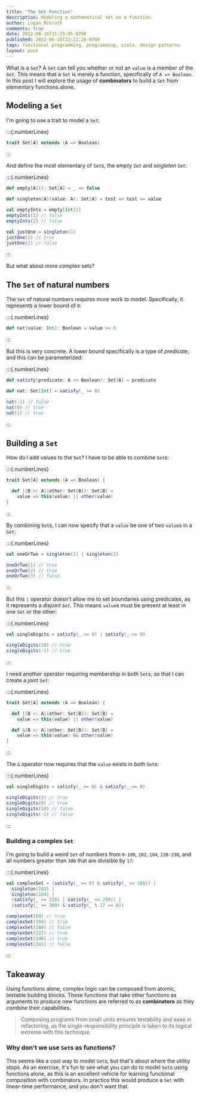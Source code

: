 ```yaml
---
title: "The Set Function"
description: Modeling a mathematical set as a function.
author: Logan McGrath
comments: true
date: 2022-06-16T21:29:05-0700
published: 2022-06-16T22:22:26-0700
tags: functional programming, programming, scala, design patterns
layout: post
---
```


What is a `Set`? A `Set` can tell you whether or not an `value` is a member of the `Set`. This means that a `Set` is merely a function, specifically of `A => Boolean`. In this post I will explore the usage of **combinators** to build a `Set` from elementary functions alone.

<!--more-->

## Modeling a `Set`

I'm going to use a trait to model a `Set`:

:::{.numberLines}
```scala
trait Set[A] extends (A => Boolean)
```
:::

And define the most elementary of `Set`s, the _empty `Set`_ and _singleton `Set`_:

:::{.numberLines}
```scala
def empty[A](): Set[A] = _ => false

def singleton[A](value: A): Set[A] = test => test == value

val emptyInts = empty[Int]()
emptyInts(1) // false
emptyInts(2) // false

val justOne = singleton(1)
justOne(1) // true
justOne(2) // false
```
:::

But what about more complex sets?

## The `Set` of natural numbers

The `Set` of natural numbers requires more work to model. Specifically, it represents a lower bound of `0`:

:::{.numberLines}
```scala
def nat(value: Int): Boolean = value >= 0
```
:::

But this is very concrete. A lower bound specifically is a type of _predicate_, and this can be parameterized:

:::{.numberLines}
```scala
def satisfy(predicate: A => Boolean): Set[A] = predicate

def nat: Set[Int] = satisfy(_ >= 0)

nat(-1) // false
nat(0) // true
nat(1) // true
```
:::

## Building a `Set`

How do I add values to the `Set`? I have to be able to combine `Set`s:

:::{.numberLines}
```scala
trait Set[A] extends (A => Boolean) {

  def |[B >: A](other: Set[B]): Set[B] =
    value => this(value) || other(value)
}
```
:::

By combining `Set`s, I can now specify that a `value` be one of two `value`s in a `Set`:

:::{.numberLines}
```scala
val oneOrTwo = singleton(1) | singleton(2)

oneOrTwo(1) // true
oneOrTwo(2) // true
oneOrTwo(3) // false
```
:::

But this `|` operator doesn't allow me to set boundaries using predicates, as it represents a _disjoint `Set`_. This means `value`s must be present at least in one `Set` or the other:

:::{.numberLines}
```scala
val singleDigits = satisfy(_ >= 0) | satisfy(_ <= 9)

singleDigits(10) // true
singleDigits(-1) // true
```
:::

I need another operator requiring membership in both `Set`s, so that I can create a _joint `Set`_:

:::{.numberLines}
```scala
trait Set[A] extends (A => Boolean) {

  def |[B >: A](other: Set[B]): Set[B] =
    value => this(value) || other(value)

  def &[B >: A](other: Set[B]): Set[B] =
    value => this(value) && other(value)
}
```
:::

The `&` operator now requires that the `value` exists in _both_ `Set`s:

:::{.numberLines}
```scala
val singleDigits = satisfy(_ >= 0) & satisfy(_ <= 9)

singleDigits(2) // true
singleDigits(9) // true
singleDigits(10) // false
singleDigits(-1) // false
```
:::

### Building a complex `Set`

I'm going to build a weird `Set` of numbers from `0-100`, `102`, `104`, `220-230`, and all numbers greater than `300` that are divisible by `17`:

:::{.numberLines}
```scala
val complexSet = (satisfy(_ >= 0) & satisfy(_ <= 100)) |
  singleton(102) |
  singleton(104) |
  (satisfy(_ >= 220) | satisfy(_ <= 230)) |
  (satisfy(_ >= 300) & satisfy(_ % 17 == 0))

complexSet(60) // true
complexSet(104) // true
complexSet(180) // false
complexSet(227) // true
complexSet(340) // true
complexSet(341) // false
```
:::

## Takeaway

Using functions alone, complex logic can be composed from atomic, testable building blocks. These functions that take other functions as arguments to produce new functions are referred to as **combinators** as they _combine_ their capabilities.

> Composing programs from small units ensures testability and ease in refactoring, as the single-responsibility principle is taken to its logical extreme with this technique.

### Why don't we use `Set`s as functions?

This seems like a cool way to model `Set`s, but that's about where the utility stops. As an exercise, it's fun to see what you can do to model `Set`s using functions alone, as this is an excellent vehicle for learning functional composition with combinators. In practice this would produce a `Set` with linear-time performance, and you don't want that.
